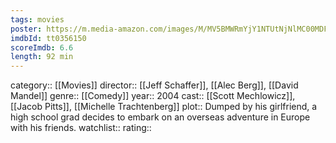 ```yaml
---
tags: movies
poster: https://m.media-amazon.com/images/M/MV5BMWRmYjY1NTUtNjNlMC00MDFjLTk0MTYtZWVlMTFhMjllYjUzXkEyXkFqcGdeQXVyMTUzMDUzNTI3._V1_SX300.jpg
imdbId: tt0356150
scoreImdb: 6.6
length: 92 min
---
```


category:: [[Movies]]
director:: [[Jeff Schaffer]], [[Alec Berg]], [[David Mandel]]
genre:: [[Comedy]]
year:: 2004
cast:: [[Scott Mechlowicz]], [[Jacob Pitts]], [[Michelle Trachtenberg]]
plot:: Dumped by his girlfriend, a high school grad decides to embark on an overseas adventure in Europe with his friends.
watchlist::
rating::
